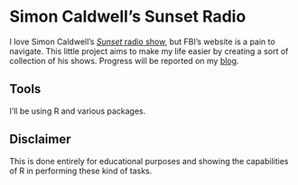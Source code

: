 # Simon Caldwell’s Sunset Radio



I love Simon Caldwell’s [*Sunset* radio show](https://fbiradio.com/945fm/programs/sunset-simon-caldwell/), but FBI’s website is a pain to navigate. This little project aims to make my life easier by creating a sort of collection of his shows. Progress will be reported on my [blog](https://www.vinceth.net/docs/blog.html).

## Tools

I’ll be using R and various packages.

## Disclaimer

This is done entirely for educational purposes and showing the capabilities of R in performing these kind of tasks.